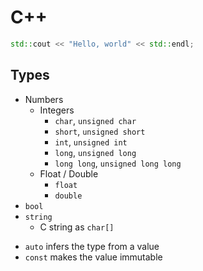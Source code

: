 # C++


```cpp
std::cout << "Hello, world" << std::endl;
```

## Types

- Numbers
	- Integers
		- `char`, `unsigned char`
		- `short`, `unsigned short`
		- `int`, `unsigned int`
		- `long`, `unsigned long`
		- `long long`, `unsigned long long`
	- Float / Double 
		- `float`
		- `double`
- `bool`
- `string`
	- C string as `char[]`

* `auto` infers the type from a value
* `const` makes the value immutable


<!--
* https://github.com/tuvtran/project-based-learning#cc

## How does the C++ program work?

Проект на языке С состоит из файлов кода с расширением `.c` и файлов 
заголовков с расширением `.h`

''Препроцессор'' обрабатывает директивы (`#include`, `#define`, ...)

При ''компиляции'' файла `.c` создается файл `.o`, который содержит бинарные инструкции
для целевой машины, которые будут выполняться непосредственно процессором

Когда все `.o`-файлы будут готовы, они передаются ''компоновщику''. Эта программа объединяет все файлы в один бинарный файл. На этом же этапе добавляются библиотечные функции. Как итог --- исполняемая программа `a.out`

---

* Компоновщик
* Загрузчик
* ЦПУ


[[About Makefiles|https://github.com/ElArtista/Bookmarks/blob/28baded3f80941f4c5c848c8dcdae9140666a327/README.md#make]]

* https://makefiletutorial.com/


Сигналы терминала

* `Ctrl+C` посылает сигнал `SIGINT` --- terminate
* `Ctrl+Z` посылает сигнал `SIGTSTP` --- suspend
* `Ctrl+S` и `Ctrl+Q` --- software flow control

!!! Escape sequences

Они всегда начинаются с "\x1b" (Escape) и "[". Используются для разного рода контроля и форматирования в терминале (цвет, перемещение курсора)

https://viewsourcecode.org/snaptoken/kilo/05.aTextEditor.html

https://citeseerx.ist.psu.edu/viewdoc/download?doi=10.1.1.169.6771&rep=rep1&type=pdf
-->